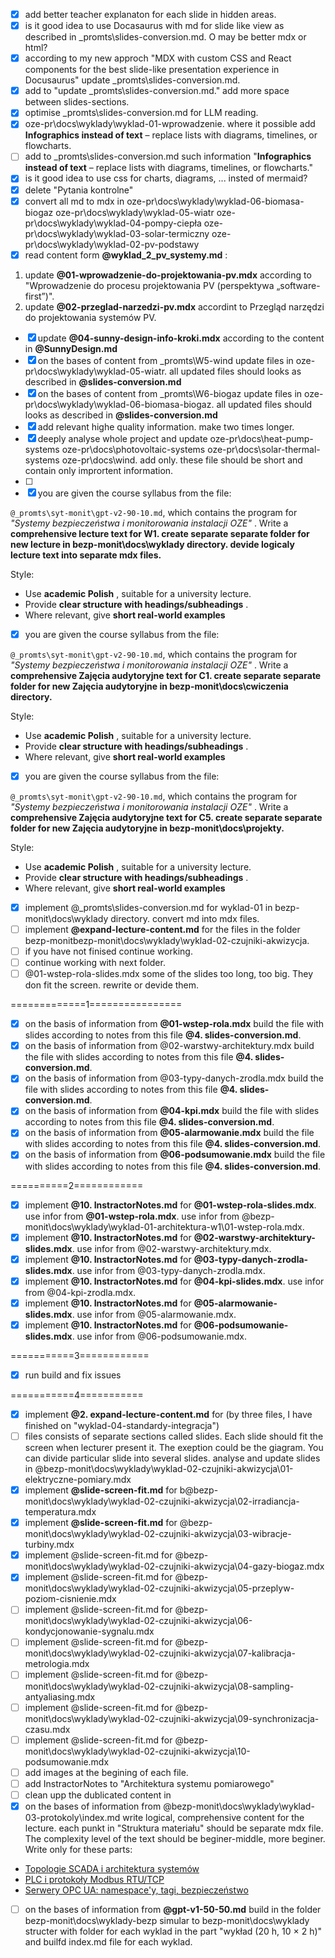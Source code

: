 * [X] add better teacher explanaton for each slide in hidden areas.
* [X] is it good idea to use Docasaurus with md for slide like view as described in _promts\slides-conversion.md. O may be better mdx or html?
* [X] according to my new approch "MDX with custom CSS and React components for the best slide-like presentation experience in Docusaurus" update _promts\slides-conversion.md.
* [X] add to "update _promts\slides-conversion.md." add more space between slides-sections.
* [X] optimise _promts\slides-conversion.md for LLM reading.
* [X] oze-pr\docs\wyklady\wyklad-01-wprowadzenie. where it possible add **Infographics instead of text** – replace lists with diagrams, timelines, or flowcharts.
* [ ] add to _promts\slides-conversion.md such information "**Infographics instead of text** – replace lists with diagrams, timelines, or flowcharts."
* [X] is it good idea to use css for charts, diagrams, ... insted of mermaid?
* [X] delete "Pytania kontrolne"
* [X] convert all md to mdx in
  oze-pr\docs\wyklady\wyklad-06-biomasa-biogaz
  oze-pr\docs\wyklady\wyklad-05-wiatr
  oze-pr\docs\wyklady\wyklad-04-pompy-ciepła
  oze-pr\docs\wyklady\wyklad-03-solar-termiczny
  oze-pr\docs\wyklady\wyklad-02-pv-podstawy
* [X] read content form **@wyklad_2_pv_systemy.md** :

1. update **@01-wprowadzenie-do-projektowania-pv.mdx**  according to "Wprowadzenie do procesu projektowania PV (perspektywa „software-first”)".
2. update **@02-przeglad-narzedzi-pv.mdx** accordint to Przegląd narzędzi do projektowania systemów PV.

* [X] update **@04-sunny-design-info-kroki.mdx**   according to the content in **@SunnyDesign.md**
* [X] on the bases of content from _promts\W5-wind update files in oze-pr\docs\wyklady\wyklad-05-wiatr. all updated files should looks as described in **@slides-conversion.md**
* [X] on the bases of content from _promts\W6-biogaz update files in oze-pr\docs\wyklady\wyklad-06-biomasa-biogaz. all updated files should looks as described in **@slides-conversion.md**
* [X] add relevant highe quality information. make two times longer.
* [X] deeply analyse whole project and update oze-pr\docs\heat-pump-systems
  oze-pr\docs\photovoltaic-systems
  oze-pr\docs\solar-thermal-systems
  oze-pr\docs\wind. add only. these file should be short and contain only imprortent information.
* [ ]
* [X] you are given the course syllabus from the file:

`@_promts\syt-monit\gpt-v2-90-10.md`, which contains the program for  *"Systemy bezpieczeństwa i monitorowania instalacji OZE"* .
Write a **comprehensive lecture text for W1. create separate separate folder for new lecture in bezp-monit\docs\wyklady directory. devide logicaly lecture text into separate mdx files.**

Style:

* Use  **academic Polish** , suitable for a university lecture.
* Provide  **clear structure with headings/subheadings** .
* Where relevant, give **short real-world examples**

* [X] you are given the course syllabus from the file:

`@_promts\syt-monit\gpt-v2-90-10.md`, which contains the program for  *"Systemy bezpieczeństwa i monitorowania instalacji OZE"* .
Write a **comprehensive Zajęcia audytoryjne text for C1. create separate separate folder for new Zajęcia audytoryjne in bezp-monit\docs\cwiczenia directory.**

Style:

* Use  **academic Polish** , suitable for a university lecture.
* Provide  **clear structure with headings/subheadings** .
* Where relevant, give **short real-world examples**

* [X] you are given the course syllabus from the file:

`@_promts\syt-monit\gpt-v2-90-10.md`, which contains the program for  *"Systemy bezpieczeństwa i monitorowania instalacji OZE"* .
Write a **comprehensive Zajęcia audytoryjne text for C5. create separate separate folder for new Zajęcia audytoryjne in bezp-monit\docs\projekty.**

Style:

* Use  **academic Polish** , suitable for a university lecture.
* Provide  **clear structure with headings/subheadings** .
* Where relevant, give **short real-world examples**

* [X] implement @_promts\slides-conversion.md for wyklad-01 in bezp-monit\docs\wyklady directory. convert md into mdx files.
* [ ] implement **@expand-lecture-content.md** for the files in the folder bezp-monitbezp-monit\docs\wyklady\wyklad-02-czujniki-akwizycja.
* [ ] if you have not finised continue working.
* [ ] continue working with next folder.
* [ ] @01-wstep-rola-slides.mdx some of the slides too long, too big. They don fit the screen. rewrite or devide them.

=============1================

* [X] on the basis of information from **@01-wstep-rola.mdx** build the file with slides according to notes from this file **@4. slides-conversion.md**.
* [X] on the basis of information from @02-warstwy-architektury.mdx build the file with slides according to notes from this file **@4. slides-conversion.md**.
* [X] on the basis of information from @03-typy-danych-zrodla.mdx build the file with slides according to notes from this file **@4. slides-conversion.md**.
* [X] on the basis of information from **@04-kpi.mdx** build the file with slides according to notes from this file **@4. slides-conversion.md**.
* [X] on the basis of information from **@05-alarmowanie.mdx** build the file with slides according to notes from this file **@4. slides-conversion.md**.
* [X] on the basis of information from **@06-podsumowanie.mdx** build the file with slides according to notes from this file **@4. slides-conversion.md**.

==========2============

* [X] implement **@10. InstractorNotes.md** for **@01-wstep-rola-slides.mdx**. use infor from **@01-wstep-rola.mdx**. use infor from @bezp-monit\docs\wyklady\wyklad-01-architektura-w1\01-wstep-rola.mdx.
* [X] implement **@10. InstractorNotes.md** for **@02-warstwy-architektury-slides.mdx**. use infor from @02-warstwy-architektury.mdx.
* [X] implement **@10. InstractorNotes.md** for **@03-typy-danych-zrodla-slides.mdx**. use infor from @03-typy-danych-zrodla.mdx.
* [X] implement **@10. InstractorNotes.md** for **@04-kpi-slides.mdx**. use infor from @04-kpi-zrodla.mdx.
* [X] implement **@10. InstractorNotes.md** for **@05-alarmowanie-slides.mdx**. use infor from @05-alarmowanie.mdx.
* [X] implement **@10. InstractorNotes.md** for **@06-podsumowanie-slides.mdx**. use infor from @06-podsumowanie.mdx.

===========3============

* [X] run build and fix issues

===========4===========

* [X] implement **@2. expand-lecture-content.md** for (by three files, I have finished on "wyklad-04-standardy-integracja")
* [ ] files consists of separate sections called slides. Each slide should fit the screen when lecturer present it. The exeption could be the giagram. You can divide particular slide into several slides.
  analyse and update slides in @bezp-monit\docs\wyklady\wyklad-02-czujniki-akwizycja\01-elektryczne-pomiary.mdx
* [X] implement **@slide-screen-fit.md**  for b@bezp-monit\docs\wyklady\wyklad-02-czujniki-akwizycja\02-irradiancja-temperatura.mdx
* [X] implement **@slide-screen-fit.md**  for @bezp-monit\docs\wyklady\wyklad-02-czujniki-akwizycja\03-wibracje-turbiny.mdx
* [X] implement @slide-screen-fit.md for @bezp-monit\docs\wyklady\wyklad-02-czujniki-akwizycja\04-gazy-biogaz.mdx
* [X] implement @slide-screen-fit.md for @bezp-monit\docs\wyklady\wyklad-02-czujniki-akwizycja\05-przeplyw-poziom-cisnienie.mdx
* [ ] implement @slide-screen-fit.md for @bezp-monit\docs\wyklady\wyklad-02-czujniki-akwizycja\06-kondycjonowanie-sygnalu.mdx
* [ ] implement @slide-screen-fit.md for @bezp-monit\docs\wyklady\wyklad-02-czujniki-akwizycja\07-kalibracja-metrologia.mdx
* [ ] implement @slide-screen-fit.md for @bezp-monit\docs\wyklady\wyklad-02-czujniki-akwizycja\08-sampling-antyaliasing.mdx
* [ ] implement @slide-screen-fit.md for @bezp-monit\docs\wyklady\wyklad-02-czujniki-akwizycja\09-synchronizacja-czasu.mdx
* [ ] implement @slide-screen-fit.md for @bezp-monit\docs\wyklady\wyklad-02-czujniki-akwizycja\10-podsumowanie.mdx
* [ ] add images at the begining of each file.
* [ ] add InstractorNotes to "Architektura systemu pomiarowego"
* [ ] clean upp the dublicated content in
* [X] on the bases of information from @bezp-monit\docs\wyklady\wyklad-03-protokoly\index.md write logical, comprehensive content for the lecture. each punkt in "Struktura materiału" should be separate mdx file. The complexity level of the text should be beginer-middle, more beginer. Write only for these parts:

* [Topologie SCADA i architektura systemów](./01-topologie-scada.mdx)
* [PLC i protokoły Modbus RTU/TCP](./02-plc-modbus.mdx)
* [Serwery OPC UA: namespace&#39;y, tagi, bezpieczeństwo](./03-opc-ua-serwery.mdx)

* [ ] on the bases of information from **@gpt-v1-50-50.md** build in the folder bezp-monit\docs\wyklady-bezp simular to bezp-monit\docs\wyklady structer with folder for each wyklad in the part "wykład (20 h, 10 × 2 h)" and builfd index.md file for each wyklad.
